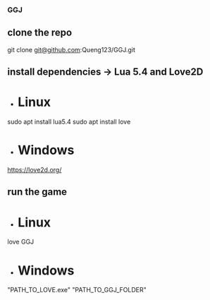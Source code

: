 ### GGJ

## clone the repo
git clone git@github.com:Queng123/GGJ.git

## install dependencies -> Lua 5.4 and Love2D
* # Linux
sudo apt install lua5.4
sudo apt install love

* # Windows
https://love2d.org/


## run the game
* # Linux
love GGJ

* # Windows
"PATH_TO_LOVE.exe" "PATH_TO_GGJ_FOLDER"
